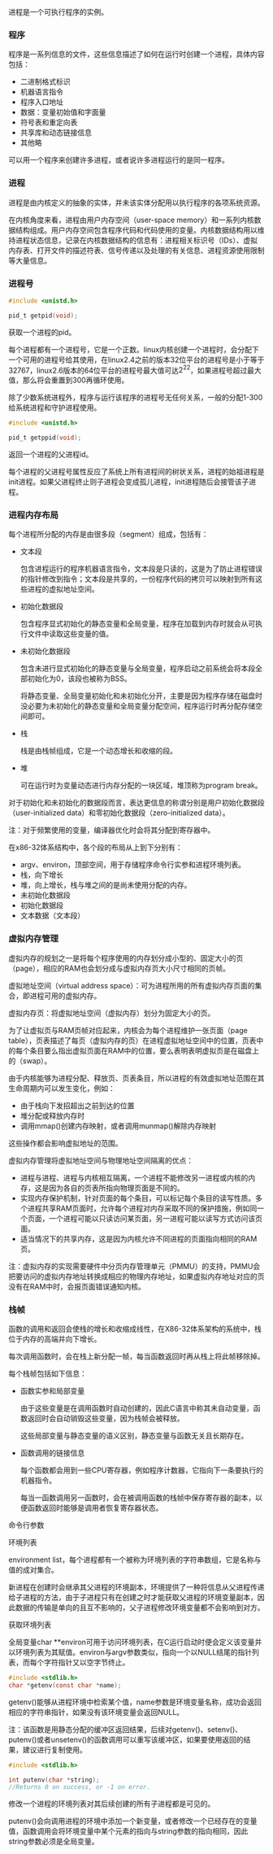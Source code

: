 进程是一个可执行程序的实例。



### 程序

程序是一系列信息的文件，这些信息描述了如何在运行时创建一个进程，具体内容包括：

- 二进制格式标识
- 机器语言指令
- 程序入口地址
- 数据：变量初始值和字面量
- 符号表和重定向表
- 共享库和动态链接信息
- 其他略

可以用一个程序来创建许多进程，或者说许多进程运行的是同一程序。



### 进程

进程是由内核定义的抽象的实体，并未该实体分配用以执行程序的各项系统资源。

在内核角度来看，进程由用户内存空间（user-space memory）和一系列内核数据结构组成。用户内存空间包含程序代码和代码使用的变量。内核数据结构用以维持进程状态信息，记录在内核数据结构的信息有：进程相关标识号（IDs）、虚拟内存表、打开文件的描述符表、信号传递以及处理的有关信息、进程资源使用限制等大量信息。



### 进程号

```c
#include <unistd.h>

pid_t getpid(void);
```

获取一个进程的pid。

每个进程都有一个进程号，它是一个正数。linux内核创建一个进程时，会分配下一个可用的进程号给其使用，在linux2.4之前的版本32位平台的进程号是小于等于32767，linux2.6版本的64位平台的进程号最大值可达$2^{22}$，如果进程号超过最大值，那么将会重置到300再循环使用。

除了少数系统进程外，程序与运行该程序的进程号无任何关系，一般的分配1-300给系统进程和守护进程使用。



```c
#include <unistd.h>

pid_t getppid(void);
```

返回一个进程的父进程id。

每个进程的父进程号属性反应了系统上所有进程间的树状关系，进程的始祖进程是init进程。如果父进程终止则子进程会变成孤儿进程，init进程随后会接管该子进程。



### 进程内存布局

每个进程所分配的内存是由很多段（segment）组成，包括有：

- 文本段

  包含进程运行的程序机器语言指令，文本段是只读的，这是为了防止进程错误的指针修改到指令；文本段是共享的，一份程序代码的拷贝可以映射到所有这些进程的虚拟地址空间。

- 初始化数据段

  包含程序显式初始化的静态变量和全局变量，程序在加载到内存时就会从可执行文件中读取这些变量的值。

- 未初始化数据段

  包含未进行显式初始化的静态变量与全局变量，程序启动之前系统会将本段全部初始化为0，该段也被称为BSS。

  将静态变量、全局变量初始化和未初始化分开，主要是因为程序存储在磁盘时没必要为未初始化的静态变量和全局变量分配空间，程序运行时再分配存储空间即可。

- 栈

  栈是由栈帧组成，它是一个动态增长和收缩的段。

- 堆

  可在运行时为变量动态进行内存分配的一块区域，堆顶称为program break。

对于初始化和未初始化的数据段而言，表达更信息的称谓分别是用户初始化数据段（user-initialized data）和零初始化数据段（zero-initialized data）。



注：对于频繁使用的变量，编译器优化时会将其分配到寄存器中。



在x86-32体系结构中，各个段的布局从上到下分别有：

- argv、environ，顶部空间，用于存储程序命令行实参和进程环境列表。
- 栈，向下增长
- 堆，向上增长，栈与堆之间的是尚未使用分配的内存。
- 未初始化数据段
- 初始化数据段
- 文本数据（文本段）





### 虚拟内存管理

虚拟内存的规划之一是将每个程序使用的内存划分成小型的、固定大小的页（page），相应的RAM也会划分成与虚拟内存页大小尺寸相同的页帧。



虚拟地址空间（virtual address space）：可为进程所用的所有虚拟内存页面的集合，即进程可用的虚拟内存。

虚拟内存页：将虚拟地址空间（虚拟内存）划分为固定大小的页。



为了让虚拟页与RAM页帧对应起来，内核会为每个进程维护一张页面（page table），页表描述了每页（虚拟内存的页）在进程虚拟地址空间中的位置，页表中的每个条目要么指出虚拟页面在RAM中的位置，要么表明表明虚拟页是在磁盘上的（swap）。



由于内核能够为进程分配、释放页、页表条目，所以进程的有效虚拟地址范围在其生命周期内可以发生变化，例如：

- 由于栈向下发招超出之前到达的位置
- 堆分配或释放内存时
- 调用mmap()创建内存映射，或者调用munmap()解除内存映射

这些操作都会影响虚拟地址的范围。



虚拟内存管理将虚拟地址空间与物理地址空间隔离的优点：

- 进程与进程、进程与内核相互隔离，一个进程不能修改另一进程或内核的内存，这是因为各自的页表所指向物理页面是不同的。
- 实现内存保护机制，针对页面的每个条目，可以标记每个条目的读写性质。多个进程共享RAM页面时，允许每个进程对内存采取不同的保护措施，例如同一个页面，一个进程可能以只读访问某页面，另一进程可能以读写方式访问该页面。
- 适当情况下的共享内存，这是因为内核允许不同进程的页面指向相同的RAM页。



注：虚拟内存的实现需要硬件中分页内存管理单元（PMMU）的支持，PMMU会把要访问的虚拟内存地址转换成相应的物理内存地址，如果虚拟内存地址对应的页没有在RAM中时，会报页面错误通知内核。



### 栈帧

函数的调用和返回会使栈的增长和收缩成线性，在X86-32体系架构的系统中，栈位于内存的高端并向下增长。

每次调用函数时，会在栈上新分配一帧，每当函数返回时再从栈上将此帧移除掉。

每个栈帧包括如下信息：

- 函数实参和局部变量

  由于这些变量是在调用函数时自动创建的，因此C语言中称其未自动变量，函数返回时会自动销毁这些变量，因为栈帧会被释放。

  这些局部变量与静态变量的语义区别，静态变量与函数无关且长期存在。

- 函数调用的链接信息

  每个函数都会用到一些CPU寄存器，例如程序计数器，它指向下一条要执行的机器指令。

  每当一函数调用另一函数时，会在被调用函数的栈帧中保存寄存器的副本，以便函数返回时能够是调用者恢复寄存器状态。



命令行参数



环境列表

environment list，每个进程都有一个被称为环境列表的字符串数组，它是名称与值的成对集合。



新进程在创建时会继承其父进程的环境副本，环境提供了一种将信息从父进程传递给子进程的方法，由于子进程只有在创建之时才能获取父进程的环境变量副本，因此数据的传输是单向的且互不影响的，父子进程修改环境变量都不会影响到对方。



获取环境列表

全局变量char \*\*environ可用于访问环境列表，在C运行启动时便会定义该变量并以环境列表为其赋值。environ与argv参数类似，指向一个以NULL结尾的指针列表，而每个字符指针又以空字节终止。



```c
#include <stdlib.h>
char *getenv(const char *name);
```

getenv()能够从进程环境中检索某个值，name参数是环境变量名称，成功会返回相应的字符串指针，如果没有该环境变量会返回NULL。

注：该函数是用静态分配的缓冲区返回结果，后续对getenv()、setenv()、putenv()或者unsetenv()的函数调用可以重写该缓冲区，如果要使用返回的结果，建议进行复制使用。



```c
#include <stdlib.h>

int putenv(char *string);
//Returns 0 on success, or -1 on error.
```

修改一个进程的环境列表对其后续创建的所有子进程都是可见的。

putenv()会向调用进程的环境中添加一个新变量，或者修改一个已经存在的变量值，函数调用会将环境变量中某个元素的指向与string参数的指向相同，因此string参数必须是全局变量。

















